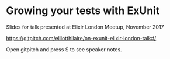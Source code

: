 # Growing your tests with ExUnit

Slides for talk presented at Elixir London Meetup, November 2017

https://gitpitch.com/elliotthilaire/on-exunit-elixir-london-talk#/

Open gitpitch and press S to see speaker notes.
